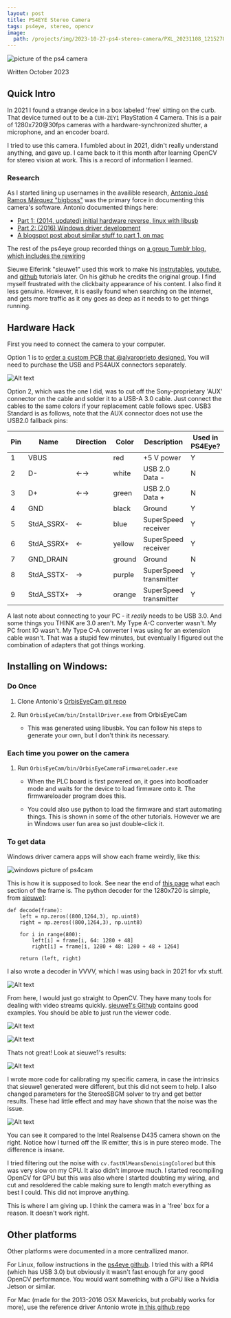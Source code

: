 ```yaml
---
layout: post
title: PS4EYE Stereo Camera
tags: ps4eye, stereo, opencv
image:
  path: /projects/img/2023-10-27-ps4-stereo-camera/PXL_20231108_121527860.jpg
---
```


![picture of the ps4 camera](../img/2023-10-27-ps4-stereo-camera/PXL_20231108_121527860.jpg)

Written October 2023

## Quick Intro

In 2021 I found a strange device in a box labeled 'free' sitting on the curb. That device turned out to be a `CUH-ZEY1` PlayStation 4 Camera. This is a pair of 1280x720@30fps cameras with a hardware-synchronized shutter, a microphone, and an encoder board.

I tried to use this camera. I fumbled about in 2021, didn't really understand anything, and gave up. I came back to it this month after learning OpenCV for stereo vision at work. This is a record of information I learned.

### Research

As I started lining up usernames in the availible research, [Antonio José Ramos Márquez "bigboss"](https://psxdev.github.io/index.html) was the primary force in documenting this camera's software. Antonio documented things here: 
- [Part 1: (2014, updated) initial hardware reverse, linux with libusb](https://psxdev.github.io/luke.html) 
- [Part 2: (2016) Windows driver development](https://psxdev.github.io/luke2.html)
- [A blogspot post about similar stuff to part 1, on mac](http://bigboss-eyetoy.blogspot.com/2015/02/reversing-playstation-4-camera.html)

The rest of the ps4eye group recorded things on [a group Tumblr blog, which includes the rewiring](https://ps4eye.tumblr.com/)

Sieuwe Elferink "sieuwe1" used this work to make his [instrutables](https://www.instructables.com/HACK-PlayStation-4-Cam-Into-Cheap-3D-Depth-Camera-/), [youtube](https://www.youtube.com/watch?v=c7CF6eDC0_A), and [github](https://github.com/sieuwe1/PS4-eye-camera-for-linux-with-python-and-OpenCV) tutorials later. On his github he credits the original group. I find myself frustrated with the clickbaity appearance of his content. I also find it less genuine. However, it is easily found when searching on the internet, and gets more traffic as it ony goes as deep as it needs to to get things running. 

## Hardware Hack

First you need to connect the camera to your computer.

Option 1 is to [order a custom PCB that @alvaroprieto designed.](https://oshpark.com/shared_projects/0PjWmdWL) You will need to purchase the USB and PS4AUX connectors separately.

![Alt text](../img/2023-10-27-ps4-stereo-camera/PXL_20231108_080701335.jpg)

Option 2, which was the one I did, was to cut off the Sony-proprietary 'AUX' connector on the cable and solder it to a USB-A 3.0 cable. Just connect the cables to the same colors if your replacement cable follows spec. USB3 Standard is as follows, note that the AUX connector does not use the USB2.0 fallback pins:

|  Pin |	Name 	    | Direction |	Color |	Description | Used in PS4Eye? |
| ---  | ---			| ---	| ---	    | 		---		            | --- |
|  1 	|   VBUS     	|   	| red   	| +5 V power                | Y |
|  2 	|   D- 	        | ←→ 	| white 	| USB 2.0 Data -            | N |
|  3 	|   D+ 	        | ←→ 	| green 	| USB 2.0 Data +            | N |
|  4 	|   GND      	|   	| black 	| Ground                    |Y |
|  5 	|   StdA_SSRX- 	| ← 	| blue  	| SuperSpeed receiver       | Y |
|  6 	|   StdA_SSRX+ 	| ← 	| yellow 	| SuperSpeed receiver       | Y |
|  7 	|   GND_DRAIN 	|   	| ground 	| Ground                    | N |
|  8 	|   StdA_SSTX- 	| → 	| purple 	| SuperSpeed transmitter    | Y |
|  9 	|   StdA_SSTX+ 	| → 	| orange 	| SuperSpeed transmitter    | Y |

A last note about connecting to your PC - it _really_ needs to be USB 3.0. And some things you THINK are 3.0 aren't. My Type A-C converter wasn't. My PC front IO wasn't. My Type C-A converter I was using for an extension cable wasn't. That was a stupid few minutes, but eventually I figured out the combination of adapters that got things working.

## Installing on Windows:

### Do Once

1. Clone Antonio's [OrbisEyeCam git repo](https://github.com/psxdev/OrbisEyeCam/tree/master)

2. Run `OrbisEyeCam/bin/InstallDriver.exe` from OrbisEyeCam
    - This was generated using libusbk. You can follow his steps to generate your own, but I don't think its necessary.

### Each time you power on the camera

1. Run `OrbisEyeCam/bin/OrbisEyeCameraFirmwareLoader.exe`
    - When the PLC board is first powered on, it goes into bootloader mode and waits for the device to load firmware onto it. The firmwareloader program does this.

    - You could also use python to load the firmware and start automating things. This is shown in some of the other tutorials. However we are in Windows user fun area so just double-click it.


### To get data

Windows driver camera apps will show each frame weirdly, like this:

![windows picture of ps4cam](../img/2023-10-27-ps4-stereo-camera/WIN_20231108_03_06_22_Pro.jpg)

This is how it is supposed to look. See near the end of [this page](https://psxdev.github.io/luke2.html) what each section of the frame is. The python decoder for the 1280x720 is simple, from [sieuwe1](https://github.com/sieuwe1/PS4-eye-camera-for-linux-with-python-and-OpenCV/blob/main/OpenCV_viewer/View_Depth.py):

```
def decode(frame):
    left = np.zeros((800,1264,3), np.uint8)
    right = np.zeros((800,1264,3), np.uint8)
    
    for i in range(800):
        left[i] = frame[i, 64: 1280 + 48] 
        right[i] = frame[i, 1280 + 48: 1280 + 48 + 1264] 
    
    return (left, right)
```

I also wrote a decoder in VVVV, which I was using back in 2021 for vfx stuff.

![Alt text](../img/2023-10-27-ps4-stereo-camera/image.png)

From here, I would just go straight to OpenCV. They have many tools for dealing with video streams quickly. [sieuwe1's Github](https://github.com/sieuwe1/PS4-eye-camera-for-linux-with-python-and-OpenCV/tree/main) contains good examples. You should be able to just run the viewer code.

![Alt text](<../img/2023-10-27-ps4-stereo-camera/lower exposure_50.gif>)

![Alt text](../img/2023-10-27-ps4-stereo-camera/sieuwe_default_50.gif)

Thats not great! Look at sieuwe1's results: 

![Alt text](../img/2023-10-27-ps4-stereo-camera/demo.gif)

I wrote more code for calibrating my specific camera, in case the intrinsics that sieuwe1 generated were different, but this did not seem to help. I also changed parameters for the StereoSBGM solver to try and get better results. These had little effect and may have shown that the noise was the issue.

![Alt text](../img/2023-10-27-ps4-stereo-camera/mytuning_50.gif)

You can see it compared to the Intel Realsense D435 camera shown on the right. Notice how I turned off the IR emitter, this is in pure stereo mode. The difference is insane.

I tried filtering out the noise with `cv.fastNlMeansDenoisingColored` but this was very slow on my CPU. It also didn't improve much. I started recompiling OpenCV for GPU but this was also where I started doubting my wiring, and cut and resoldered the cable making sure to length match everything as best I could. This did not improve anything.

This is where I am giving up. I think the camera was in a 'free' box for a reason. It doesn't work right.

## Other platforms

Other platforms were documented in a more centrallized manor.

For Linux, follow instructions in the [ps4eye github](https://github.com/ps4eye/ps4eye). I tried this with a RPI4 (which has USB 3.0) but obviously it wasn't fast enough for any good OpenCV performance. You would want something with a GPU like a Nvidia Jetson or similar.

For Mac (made for the 2013-2016 OSX Mavericks, but probably works for more), use the reference driver Antonio wrote [in this github repo](https://github.com/bigboss-ps3dev/PS4EYECam)